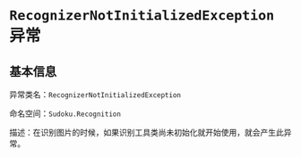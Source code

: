 ﻿# `RecognizerNotInitializedException` 异常
## 基本信息

异常类名：`RecognizerNotInitializedException`

命名空间：`Sudoku.Recognition`

描述：在识别图片的时候，如果识别工具类尚未初始化就开始使用，就会产生此异常。


